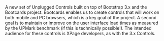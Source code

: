 A new set of Unplugged Controls built on top of Bootstrap 3.x and the Bootcards project. Bootcards enables us to create controls that will work on both mobile and PC browsers, which is a key goal of the project. A second goal is to maintain or improve on the user interface load times as measured by the UPMark benchmark (if this is technically possible!). The intended audience for these controls is XPage developers, as with the 3.x Controls.
